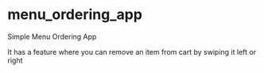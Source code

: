 # menu_ordering_app

Simple Menu Ordering App

It has a feature where you can remove an item from cart by swiping it left or right
